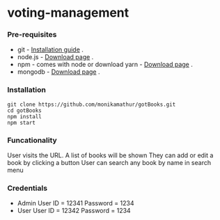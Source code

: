 # voting-management

### Pre-requisites
* git - [Installation guide](https://www.linode.com/docs/development/version-control/how-to-install-git-on-linux-mac-and-windows/) .  
* node.js - [Download page](https://nodejs.org/en/download/) .  
* npm - comes with node or download yarn - [Download page](https://yarnpkg.com/lang/en/docs/install) .  
* mongodb - [Download page](https://www.mongodb.com/download-center/community) .  

### Installation 
``` 
git clone https://github.com/monikamathur/gotBooks.git
cd gotBooks
npm install
npm start 
```

### Funcationality
User visits the URL. A list of books will be shown
They can add or edit a book by clicking a button
User can search any book by name in search menu

### Credentials

* Admin
   User ID = 12341
   Password = 1234
* User
   User ID = 12342
   Password = 1234